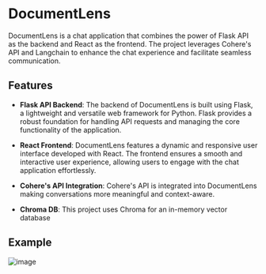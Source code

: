 # DocumentLens

DocumentLens is a chat application that combines the power of Flask API as the backend and React as the frontend. The project leverages Cohere's API and Langchain to enhance the chat experience and facilitate seamless communication.

## Features

- **Flask API Backend**: The backend of DocumentLens is built using Flask, a lightweight and versatile web framework for Python. Flask provides a robust foundation for handling API requests and managing the core functionality of the application.

- **React Frontend**: DocumentLens features a dynamic and responsive user interface developed with React. The frontend ensures a smooth and interactive user experience, allowing users to engage with the chat application effortlessly.

- **Cohere's API Integration**: Cohere's API is integrated into DocumentLens making conversations more meaningful and context-aware.

- **Chroma DB**: This project uses Chroma for an in-memory vector database

## Example

![image](https://github.com/ArruranK/DocumentLens/assets/72510002/da7f53ee-9e74-4039-9966-9acbdace8081)
